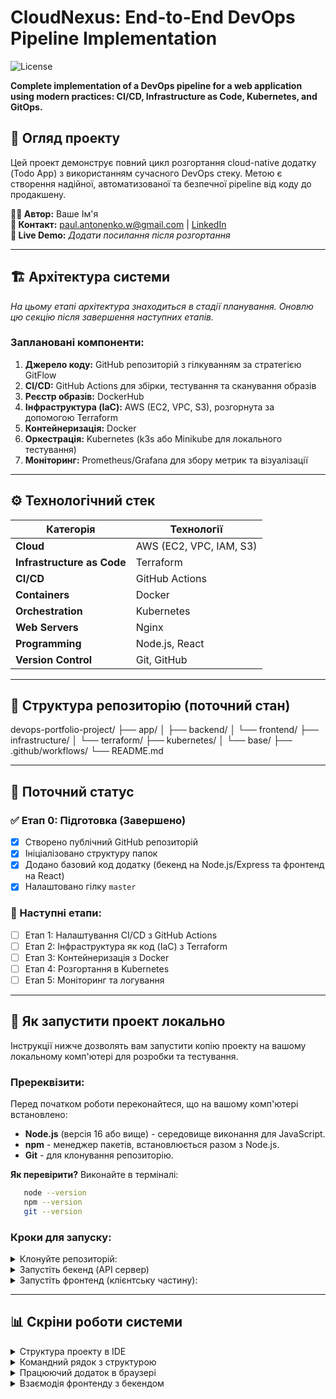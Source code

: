 # CloudNexus: End-to-End DevOps Pipeline Implementation

![License](https://img.shields.io/badge/License-MIT-green.svg?style=flat-square)

**Complete implementation of a DevOps pipeline for a web application using modern practices: CI/CD, Infrastructure as Code, Kubernetes, and GitOps.**

## 📖 Огляд проекту

Цей проект демонструє повний цикл розгортання cloud-native додатку (Todo App) з використанням сучасного DevOps стеку. Метою є створення надійної, автоматизованої та безпечної pipeline від коду до продакшену.

**👨‍💻 Автор:** Ваше Ім'я \
**📧 Контакт:** [paul.antonenko.w@gmail.com](paul.antonenko.w@gmail.com) | [LinkedIn](https://www.linkedin.com/in/pavlo-antonenko/) \
**🚀 Live Demo:** _Додати посилання після розгортання_

---

## 🏗 Архітектура системи

_На цьому етапі архітектура знаходиться в стадії планування. Оновлю цю секцію після завершення наступних етапів._

### Заплановані компоненти:
1. **Джерело коду:** GitHub репозиторій з гілкуванням за стратегією GitFlow
2. **CI/CD:** GitHub Actions для збірки, тестування та сканування образів
3. **Реєстр образів:** DockerHub
4. **Інфраструктура (IaC):** AWS (EC2, VPC, S3), розгорнута за допомогою Terraform
5. **Контейнеризація:** Docker
6. **Оркестрація:** Kubernetes (k3s або Minikube для локального тестування)
7. **Моніторинг:** Prometheus/Grafana для збору метрик та візуалізації

---

## ⚙️ Технологічний стек

| Категорія | Технології |
|-----------|------------|
| **Cloud** | AWS (EC2, VPC, IAM, S3) |
| **Infrastructure as Code** | Terraform |
| **CI/CD** | GitHub Actions |
| **Containers** | Docker |
| **Orchestration** | Kubernetes |
| **Web Servers** | Nginx |
| **Programming** | Node.js, React |
| **Version Control** | Git, GitHub |

---

## 📂 Структура репозиторію (поточний стан)

devops-portfolio-project/
├── app/
│   ├── backend/
│   └── frontend/
├── infrastructure/
│   └── terraform/
├── kubernetes/
│   └── base/
├── .github/workflows/
└── README.md

---

## 🚀 Поточний статус

### ✅ Етап 0: Підготовка (Завершено)
- [x] Створено публічний GitHub репозиторій
- [x] Ініціалізовано структуру папок
- [x] Додано базовий код додатку (бекенд на Node.js/Express та фронтенд на React)
- [x] Налаштовано гілку `master`

### 🔄 Наступні етапи:
- [ ] Етап 1: Налаштування CI/CD з GitHub Actions
- [ ] Етап 2: Інфраструктура як код (IaC) з Terraform
- [ ] Етап 3: Контейнеризація з Docker
- [ ] Етап 4: Розгортання в Kubernetes
- [ ] Етап 5: Моніторинг та логування

---

## 🚀 Як запустити проект локально

Інструкції нижче дозволять вам запустити копію проекту на вашому локальному комп'ютері для розробки та тестування.

### Пререквізити:

Перед початком роботи переконайтеся, що на вашому комп'ютері встановлено:
*   **Node.js** (версія 16 або вище) - середовище виконання для JavaScript.
*   **npm** - менеджер пакетів, встановлюється разом з Node.js.
*   **Git** - для клонування репозиторію.

**Як перевірити?** Виконайте в терміналі:
```bash
   node --version
   npm --version
   git --version
```
### Кроки для запуску:
<details>
<summary>Клонуйте репозиторій:</summary>
  
```bash
   git clone https://github.com/ваш-юзернейм/ваш-репозиторій.git
   cd ваш-репозиторій
```
</details>
<details>
<summary>Запустіть бекенд (API сервер)</summary>
+ Відкрийте термінал і перейдіть в папку бекенду:

```bash
   cd app/backend
```
+ Встановіть залежності:

```bash
  npm install
```
+ Запустіть сервер:

```bash
  npm run dev
```
+ Сервер запуститься на порту `3000`:`http://localhost:3000`
</details>
<details>
<summary>Запустіть фронтенд (клієнтську частину):</summary>
+ Відкрийте новий термінал (щоб не зупиняти бекенд) і перейдіть в папку фронтенду:

```bash
  cd app/frontend
```
+ Встановіть залежності:

```bash
  npm install
```
+ Запустіть клієнт:

```bash
  npm run dev
```
+ Додаток автоматично відкриється в браузері на порту `5173`:`http://localhost:5173`
</details>

---

## 📊 Скріни роботи системи

<details>
<summary>Структура проекту в IDE</summary>
![Project Structure in IDE](docs/images/stage-0-ide-structure.png)
*Створена структура папок відповідає плану. Видно папки `app/backend`, `app/frontend`, `infrastructure/` та інші.*
</details>

<details>
<summary>Командний рядок з структурою</summary>
![Terminal Tree Command](docs/images/stage-0-terminal-tree.png)
*Вивід команди `tree`, що підтверджує логічну організацію файлів проекту.*
</details>

<details>
<summary>Працюючий додаток в браузері</summary>
![Local Application Running](docs/images/stage-0-app-running.png)
*Frontend-додаток (React) успішно запущено на `localhost:3000` і взаємодіє з бекендом (Node.js).*
</details>

<details>
<summary>Взаємодія фронтенду з бекендом</summary>
![Browser Network Tab](docs/images/stage-0-network-requests.png)
*Вкладка "Мережа" в інструментах розробника браузера показує успішні HTTP-запити з фронтенду на бекенд-API.*
</details>
